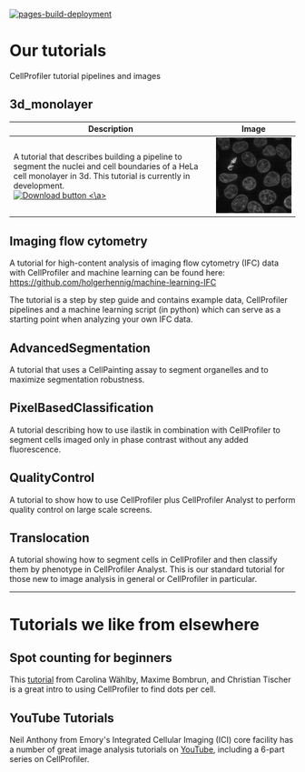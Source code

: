 [![pages-build-deployment](https://github.com/CellProfiler/tutorials/actions/workflows/pages/pages-build-deployment/badge.svg?branch=gh-pages)](https://github.com/CellProfiler/tutorials/actions/workflows/pages/pages-build-deployment)

# Our tutorials
CellProfiler tutorial pipelines and images

## 3d_monolayer

| Description | Image |
|---|---|
| A tutorial that describes building a pipeline to segment the nuclei and cell boundaries of a HeLa cell monolayer in 3d.  This tutorial is currently in development.<br> <a href=""><img src="assets/img/download-button.gif" alt="Download button" width="100px"> <\a> |<img src="assets/img/3d_monolayer.gif" alt="example segmentation" width="100%">



## Imaging flow cytometry
A tutorial for high-content analysis of imaging flow cytometry (IFC) data with CellProfiler and machine learning can be found here:
https://github.com/holgerhennig/machine-learning-IFC

The tutorial is a step by step guide and contains example data, CellProfiler pipelines and a machine learning script (in python) which can serve as a starting point when analyzing your own IFC data.

## AdvancedSegmentation

A tutorial that uses a CellPainting assay to segment organelles and to maximize segmentation robustness.

## PixelBasedClassification

A tutorial describing how to use ilastik in combination with CellProfiler to segment cells imaged only in phase contrast without any added fluorescence.

## QualityControl

A tutorial to show how to use CellProfiler plus CellProfiler Analyst to perform quality control on large scale screens.

## Translocation

A tutorial showing how to segment cells in CellProfiler and then classify them by phenotype in CellProfiler Analyst.  This is our standard tutorial for those new to image analysis in general or CellProfiler in particular.


-----
# Tutorials we like from elsewhere

## Spot counting for beginners

This [tutorial](https://github.com/tischi/cellprofiler-practical-NeuBIAS-Lisbon-2017/blob/master/practical-handout.md) from Carolina Wählby, Maxime Bombrun, and Christian Tischer is a great intro to using CellProfiler to find dots per cell.

## YouTube Tutorials

Neil Anthony from Emory's Integrated Cellular Imaging (ICI) core facility has a number of great image analysis tutorials on [YouTube](https://www.youtube.com/watch?v=IXsTba9Nxok&list=PL5Edc1v41fyBlbysy_1750IiT2xk6sDqO), including a 6-part series on CellProfiler.

